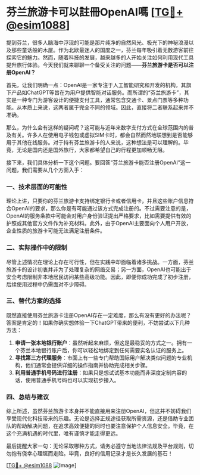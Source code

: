 # 芬兰旅游卡可以註冊OpenAI嗎 [[TG💪+ @esim1088](https://t.me/s/esim1088)]

提到芬兰，很多人脑海中浮现的可能是那片纯净的自然风光、极光下的神秘浪漫以及那些童话般的木屋。作为北欧最迷人的国度之一，芬兰每年吸引着无数游客前往探索它的魅力。然而，随着科技的发展，越来越多的人开始关注如何利用现代工具提升旅行体验。今天我们就来聊聊一个备受关注的问题——**芬兰旅游卡是否可以注册OpenAI？**

首先，让我们明确一点：OpenAI是一家专注于人工智能研究和开发的机构，其旗下产品如ChatGPT等旨在为用户提供智能对话服务。而所谓的“芬兰旅游卡”，其实是一种专门为游客设计的便捷支付工具，通常包含交通卡、景点门票等多种功能。从本质上来说，这两者属于完全不同的领域。因此，直接将二者联系起来并不准确。

那么，为什么会有这样的疑问呢？这可能与近年来数字支付方式在全球范围内的普及有关。许多人在使用电子钱包或虚拟SIM卡时，都会自然而然地联想到是否能够用于其他在线服务。对于持有芬兰旅游卡的人来说，这种想法是可以理解的。毕竟，无论是国内还是国外旅行，大家都希望自己的行程更加顺畅无阻。

接下来，我们具体分析一下这个问题。要回答“芬兰旅游卡能否注册OpenAI”这一问题，我们需要从几个方面入手：

### 一、技术层面的可能性

理论上讲，只要你的芬兰旅游卡支持绑定银行卡或者信用卡，并且这些账户信息符合OpenAI的要求，那么你是有可能通过该方式完成注册的。不过需要注意的是，OpenAI的服务条款中可能会对用户身份验证提出严格要求，比如需要提供有效的护照或其他官方文件作为补充材料。此外，由于OpenAI主要面向个人用户开放，企业性质的旅游卡可能无法满足注册条件。

### 二、实际操作中的限制

尽管上述情况在理论上存在可行性，但在实践中却面临着诸多挑战。一方面，芬兰旅游卡的设计初衷并非为了处理复杂的网络交易；另一方面，OpenAI也可能出于安全考虑限制非本地居民访问某些高级功能。因此，即便你成功完成了初步注册，后续使用过程中仍需面对不少障碍。

### 三、替代方案的选择

既然直接使用芬兰旅游卡注册OpenAI存在一定难度，那么有没有更好的办法呢？答案是肯定的！如果你确实想体验一下ChatGPT带来的便利，不妨尝试以下几种方法：

1. **申请一张本地银行账户**：虽然听起来麻烦，但这是最稳妥的方式之一。拥有一个芬兰本地银行账户后，你可以轻松地绑定到任何需要实名认证的服务上。
2. **寻找第三方代理服务**：市面上有一些专门帮助国际用户解决类似问题的专业机构，他们通常会提供详细的操作指南并协助完成相关步骤。
3. **利用普通手机号码进行注册**：如果只是想试试基本功能而非深度定制内容的话，使用普通手机号码也可以实现初步接入。

### 四、总结与建议

综上所述，虽然芬兰旅游卡本身并不能直接用来注册OpenAI，但这并不妨碍我们享受现代化科技带来的乐趣。无论是选择正规途径获取所需资源，还是借助专业团队的帮助解决问题，在追求高效便捷的同时也要注意保护个人信息安全。毕竟，在这个充满机遇的时代里，唯有谨慎才能走得更远。

最后提醒大家一句：无论采取哪种方式，请务必遵守当地法律法规及平台规则，切勿抱有侥幸心理铤而走险。毕竟，良好的信用记录才是长久发展的基石！

[[TG💪+ @esim1088](https://t.me/s/esim1088) ![Image](https://i.postimg.cc/4NQfJmqS/Snipaste-2025-05-13-00-14-12.png)]